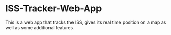 # ISS-Tracker-Web-App
This is a web app that tracks the ISS, gives its real time position on a map as well as some additional features.
